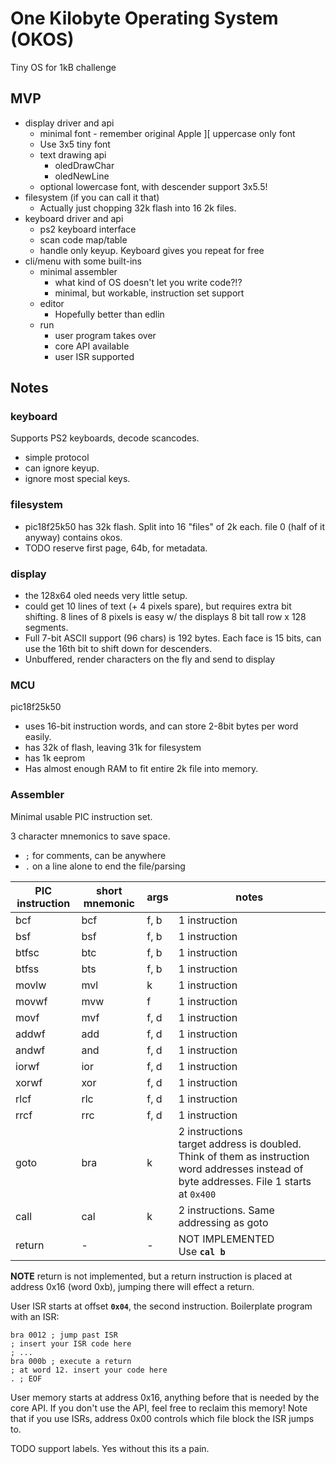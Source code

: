One Kilobyte Operating System (OKOS)
================

Tiny OS for 1kB challenge

MVP
---

* display driver and api
	* minimal font - remember original Apple ][ uppercase only font
	* Use 3x5 tiny font
	* text drawing api
		* oledDrawChar
		* oledNewLine
	* optional lowercase font, with descender support 3x5.5!
* filesystem (if you can call it that)
	* Actually just chopping 32k flash into 16 2k files.
* keyboard driver and api
	* ps2 keyboard interface
	* scan code map/table
	* handle only keyup. Keyboard gives you repeat for free
* cli/menu with some built-ins
	* minimal assembler
		* what kind of OS doesn't let you write code?!?
		* minimal, but workable, instruction set support
	* editor
		* Hopefully better than edlin
	* run
		* user program takes over
		* core API available
		* user ISR supported

Notes
----

### keyboard

Supports PS2 keyboards, decode scancodes.

* simple protocol
* can ignore keyup. 
* ignore most special keys.

### filesystem

* pic18f25k50 has 32k flash. Split into 16 "files" of 2k each. file 0 (half of it anyway) contains okos.
* TODO reserve first page, 64b, for metadata.


### display

* the 128x64 oled needs very little setup.
* could get 10 lines of text (+ 4 pixels spare), but requires extra bit shifting. 8 lines of 8 pixels is easy w/ the displays 8 bit tall row x 128 segments.
* Full 7-bit ASCII support (96 chars) is 192 bytes. Each face is 15 bits, can use the 16th bit to shift down for descenders.
* Unbuffered, render characters on the fly and send to display


### MCU

pic18f25k50

* uses 16-bit instruction words, and can store 2-8bit bytes per word easily.
* has 32k of flash, leaving 31k for filesystem
* has 1k eeprom
* Has almost enough RAM to fit entire 2k file into memory. 

### Assembler

Minimal usable PIC instruction set.

3 character mnemonics to save space.

* `;` for comments, can be anywhere
* `.` on a line alone to end the file/parsing

| PIC instruction | short mnemonic | args | notes |
| --- | --- | --- | --- |
| bcf | bcf | f, b | 1 instruction |
| bsf | bsf | f, b | 1 instruction |
| btfsc | btc | f, b | 1 instruction |
| btfss | bts | f, b | 1 instruction |
| movlw | mvl | k | 1 instruction |
| movwf | mvw | f | 1 instruction |
| movf | mvf | f, d | 1 instruction |
| addwf | add | f, d | 1 instruction |
| andwf | and | f, d | 1 instruction |
| iorwf | ior | f, d | 1 instruction |
| xorwf | xor | f, d | 1 instruction |
| rlcf | rlc | f, d | 1 instruction |
| rrcf | rrc | f, d | 1 instruction |
| goto | bra | k | 2 instructions<br>target address is doubled. Think of them as instruction word addresses instead of byte addresses. File 1 starts at `0x400`|
| call | cal | k | 2 instructions. Same addressing as goto |
| return | - | - | NOT IMPLEMENTED<br>Use **`cal b`** |

**NOTE** return is not implemented, but a return instruction is placed at address 0x16 (word 0xb), jumping there will effect a return.

User ISR starts at offset **`0x04`**, the second instruction. Boilerplate program with an ISR:

```
bra 0012 ; jump past ISR
; insert your ISR code here
; ...
bra 000b ; execute a return
; at word 12. insert your code here
. ; EOF
```

User memory starts at address 0x16, anything before that is needed by the core API. If you don't use the API, feel free to reclaim this memory! Note that if you use ISRs, address 0x00 controls which file block the ISR jumps to.

TODO support labels. Yes without this its a pain.